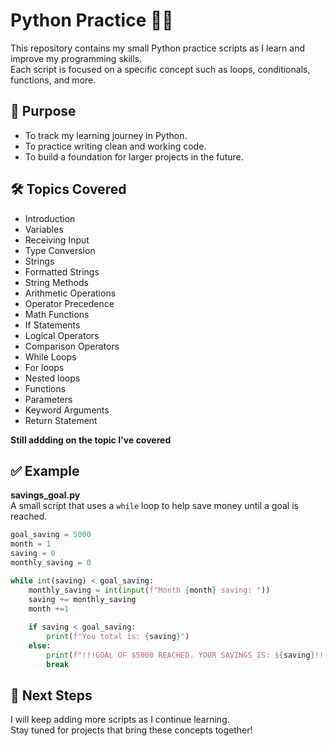 # Python Practice 🚀🐍

This repository contains my small Python practice scripts as I learn and improve my programming skills.  
Each script is focused on a specific concept such as loops, conditionals, functions, and more.  

## 🎯 Purpose
- To track my learning journey in Python.  
- To practice writing clean and working code.  
- To build a foundation for larger projects in the future.  

## 🛠️ Topics Covered
- Introduction
- Variables
- Receiving Input
- Type Conversion
- Strings
- Formatted Strings
- String Methods
- Arithmetic Operations
- Operator Precedence
- Math Functions
- If Statements
- Logical Operators
- Comparison Operators 
- While Loops
- For loops
- Nested loops
- Functions
- Parameters
- Keyword Arguments 
- Return Statement

**Still addding on the topic I've covered**

## ✅ Example
**savings_goal.py**  
A small script that uses a `while` loop to help save money until a goal is reached.  

```python
goal_saving = 5000
month = 1
saving = 0
monthly_saving = 0

while int(saving) < goal_saving:
    monthly_saving = int(input(f"Month {month} saving: "))
    saving += monthly_saving
    month +=1
  
    if saving < goal_saving:
        print(f"You total is: {saving}")
    else:
        print(f"!!!GOAL OF $5000 REACHED. YOUR SAVINGS IS: ${saving}!!!")
        break    
```

## 🌱 Next Steps
I will keep adding more scripts as I continue learning.  
Stay tuned for projects that bring these concepts together!  
